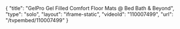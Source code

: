 {
    "title": "GelPro Gel Filled Comfort Floor Mats @ Bed Bath &amp; Beyond",
    "type": "solo",
    "layout": "iframe-static",
    "videoId": "110007499",
    "url": "\/tvpembed\/110007499"
}